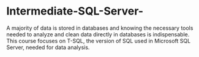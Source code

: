 # Intermediate-SQL-Server-
A majority of data is stored in databases and knowing the necessary tools needed to analyze and clean data directly in databases is indispensable. This course focuses on T-SQL, the version of SQL used in Microsoft SQL Server, needed for data analysis. 
